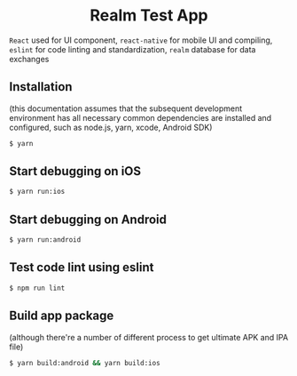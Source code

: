 <h1 align="center">Realm Test App</h1>

`React` used for UI component, `react-native` for mobile UI and compiling,  `eslint` for code linting and standardization, `realm` database for data exchanges

## Installation
(this documentation assumes that the subsequent development environment has all necessary common dependencies are installed and configured, such as node.js, yarn, xcode, Android SDK)

```bash
$ yarn
```

## Start debugging on iOS

```bash
$ yarn run:ios
```

## Start debugging on Android

```bash
$ yarn run:android
```

## Test code lint using eslint

```bash
$ npm run lint
```

## Build app package
(although there're a number of different process to get ultimate APK and IPA file)

```bash
$ yarn build:android && yarn build:ios
```
